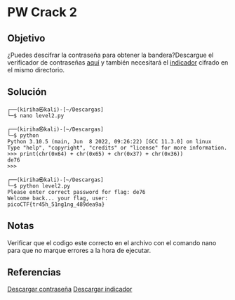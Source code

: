 # PW Crack 2

## Objetivo 
¿Puedes descifrar la contraseña para obtener la bandera?Descargue el verificador de contraseñas [aquí](https://artifacts.picoctf.net/c/16/level2.py) y también necesitará el [indicador](https://artifacts.picoctf.net/c/16/level2.flag.txt.enc) cifrado en el mismo directorio.

## Solución 
``` shell
┌──(kiriha㉿kali)-[~/Descargas]
└─$ nano level2.py          
                                                                                                                                                                      
┌──(kiriha㉿kali)-[~/Descargas]
└─$ python          
Python 3.10.5 (main, Jun  8 2022, 09:26:22) [GCC 11.3.0] on linux
Type "help", "copyright", "credits" or "license" for more information.
>>> print(chr(0x64) + chr(0x65) + chr(0x37) + chr(0x36))
de76
>>> 
                                                                                                                                                                      
┌──(kiriha㉿kali)-[~/Descargas]
└─$ python level2.py  
Please enter correct password for flag: de76
Welcome back... your flag, user:
picoCTF{tr45h_51ng1ng_489dea9a}
```

## Notas
Verificar que el codigo este correcto en el archivo con el comando nano para que no marque errores a la hora de ejecutar.

## Referencias
[Descargar contraseña](https://artifacts.picoctf.net/c/16/level2.py)
[Descargar indicador](https://artifacts.picoctf.net/c/16/level2.flag.txt.enc)
